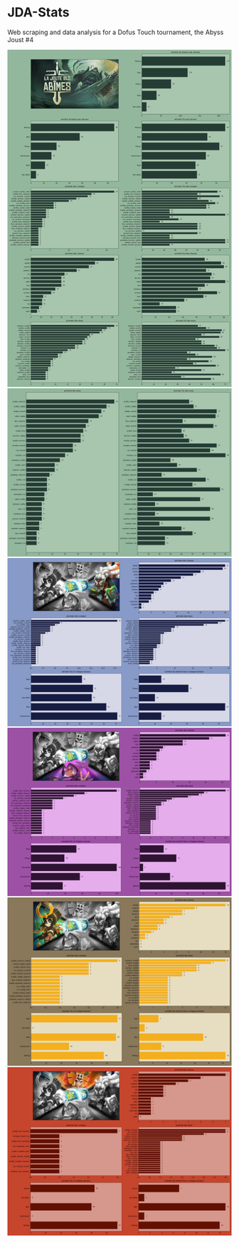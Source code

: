 # JDA-Stats
Web scraping and data analysis for a Dofus Touch tournament, the Abyss Joust #4

![alt text](https://github.com/Warp-dt/JDA4-stats/blob/main/graphs/recapitulatif_winrates_ronde_2.jpg?raw=true)
![alt text](https://github.com/Warp-dt/JDA4-stats/blob/main/graphs/recapitulatif_duos1.png?raw=true)
![alt text](https://github.com/Warp-dt/JDA4-stats/blob/main/graphs/Kelerog_recaputilatif.png?raw=true)
![alt text](https://github.com/Warp-dt/JDA4-stats/blob/main/graphs/Blair_recaputilatif.png?raw=true)
![alt text](https://github.com/Warp-dt/JDA4-stats/blob/main/graphs/Tiliwan_recaputilatif.png?raw=true)
![alt text](https://github.com/Warp-dt/JDA4-stats/blob/main/graphs/Talok_recaputilatif.png?raw=true)

<!-- 
![alt text](https://github.com/Warp-dt/JDA3-stats/blob/main/graphs/recapitulatif_winrates_ronde_10.jpg?raw=true)
![alt text](https://github.com/Warp-dt/JDA3-stats/blob/main/graphs/recaputilatif_qualifies_r10.png?raw=true)
![alt text](https://github.com/Warp-dt/JDA3-stats/blob/main/graphs/recapitulatif_duos10.png?raw=true)
![alt text](https://github.com/Warp-dt/JDA3-stats/blob/main/graphs/Herdegrize_recaputilatif.png?raw=true)
![alt text](https://github.com/Warp-dt/JDA3-stats/blob/main/graphs/Brutas_recaputilatif.png?raw=true)
![alt text](https://github.com/Warp-dt/JDA3-stats/blob/main/graphs/Terra_Cogita_recaputilatif.png?raw=true)
![alt text](https://github.com/Warp-dt/JDA3-stats/blob/main/graphs/Oshimo_recaputilatif.png?raw=true)
![alt text](https://github.com/Warp-dt/JDA3-stats/blob/main/graphs/Grandapan_recaputilatif.png?raw=true)
![alt text](https://github.com/Warp-dt/JDA3-stats/blob/main/graphs/Dodge_recaputilatif.png?raw=true) -->

